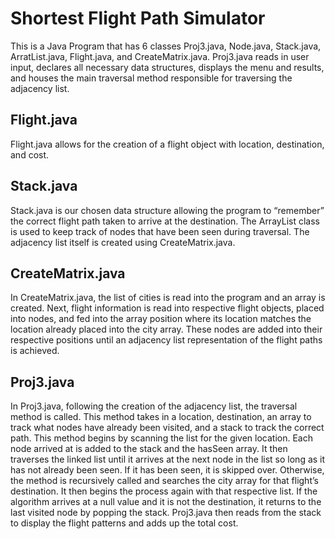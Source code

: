 # Shortest Flight Path Simulator
This is a Java Program that has 6 classes Proj3.java, Node.java, Stack.java, ArratList.java, Flight.java, and CreateMatrix.java. Proj3.java reads in user input, declares all necessary data structures, displays the menu and results, and houses the main traversal method responsible for traversing the adjacency list. 

## Flight.java
Flight.java allows for the creation of a flight object with location, destination, and cost. 

## Stack.java
Stack.java is our chosen data structure allowing the program to “remember” the correct flight path taken to arrive at the destination. The ArrayList class is used to keep track of nodes that have been seen during traversal. The adjacency list itself is created using CreateMatrix.java.

## CreateMatrix.java
In CreateMatrix.java, the list of cities is read into the program and an array is created. Next, flight information is read into respective flight objects, placed into nodes, and fed into the array position where its location matches the location already placed into the city array. These nodes are added into their respective positions until an adjacency list representation of the flight paths is achieved. 

## Proj3.java
In Proj3.java, following the creation of the adjacency list, the traversal method is called. This method takes in a location, destination, an array to track what nodes have already been visited, and a stack to track the correct path. This method begins by scanning the list for the given location. Each node arrived at is added to the stack and the hasSeen array. It then traverses the linked list until it arrives at the next node in the list so long as it has not already been seen. If it has been seen, it is skipped over. Otherwise, the method is recursively called and searches the city array for that flight’s destination. It then begins the process again with that respective list. If the algorithm arrives at a null value and it is not the destination, it returns to the last visited node by popping the stack. Proj3.java then reads from the stack to display the flight patterns and adds up the total cost.
